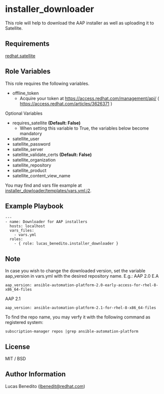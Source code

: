 installer_downloader
=========

This role will help to download the AAP installer as well as uploading it to Satellite.


Requirements
--------------
[redhat.satellite](https://console.redhat.com/ansible/automation-hub/repo/published/redhat/satellite)

Role Variables
--------------
This role requires the following variables.
  - offline_token
    - Acquire your token at https://access.redhat.com/management/api/  ( https://access.redhat.com/articles/3626371 )

Optional Variables
  - requires_satellite **(Default: False)**
    - When setting this variable to True, the variables below become mandatory
  - satellite_user
  - satellite_password
  - satellite_server
  - satellite_validate_certs **(Default: False)**
  - satellite_organization
  - satellite_repository
  - satellite_product
  - satellite_content_view_name

You may find and vars file example at [installer_dowloader/templates/vars.yml.j2](https://github.com/lucas-benedito/installer_dowloader/blob/master/templates/vars.yml.j2).

Example Playbook
----------------
~~~
---
- name: Downloader for AAP installers
  hosts: localhost
  vars_files:
    - vars.yml
  roles:
    - { role: lucas_benedito.installer_downloader }
~~~

Note
----------------
In case you wish to change the downloaded version, set the variable aap_version in vars.yml with the desired repository name.
E.g.:
AAP 2.0 E.A
~~~
aap_version: ansible-automation-platform-2.0-early-access-for-rhel-8-x86_64-files
~~~

AAP 2.1
~~~
aap_version: ansible-automation-platform-2.1-for-rhel-8-x86_64-files
~~~

To find the repo name, you may verfy it with the following command as registered system:
~~~
subscription-manager repos |grep ansible-automation-platform
~~~

License
-------
MIT / BSD

Author Information
------------------
Lucas Benedito (lbenedit@redhat.com)

